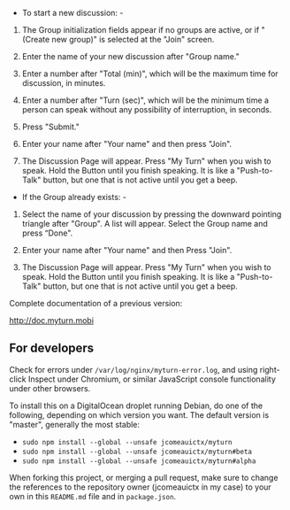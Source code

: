 - To start a new discussion: -

1. The Group initialization fields appear if no groups are active, or if "(Create new group)" is selected at the "Join" screen.

2. Enter the name of your new discussion after "Group name."

3. Enter a number after "Total (min)", which will be the maximum time for discussion, in minutes. 

4. Enter a number after "Turn (sec)", which will be the minimum time a person can speak without any possibility of interruption, in seconds.

5. Press "Submit."

6. Enter your name after "Your name" and then press "Join". 

7. The Discussion Page will appear. Press "My Turn" when you wish to speak. Hold the Button until you finish speaking. It is like a "Push-to-Talk" button, but one that is not active until you get a beep.


- If the Group already exists: -

1. Select the name of your discussion by pressing the downward pointing triangle after "Group". A list will appear. Select the Group name and press “Done".

2. Enter your name after "Your name" and then Press "Join". 

3. The Discussion Page will appear. Press "My Turn" when you wish to speak. Hold the Button until you finish speaking. It is like a "Push-to-Talk" button, but one that is not active until you get a beep.

Complete documentation of a previous version: 

http://doc.myturn.mobi

## For developers

Check for errors under `/var/log/nginx/myturn-error.log`, and using right-click Inspect under Chromium, or similar JavaScript console functionality under other browsers.

To install this on a DigitalOcean droplet running Debian, do one of the 
following, depending on which version you want. The default version is "master",
generally the most stable:

- `sudo npm install --global --unsafe jcomeauictx/myturn`
- `sudo npm install --global --unsafe jcomeauictx/myturn#beta`
- `sudo npm install --global --unsafe jcomeauictx/myturn#alpha`

When forking this project, or merging a pull request, make sure to change the
references to the repository owner (jcomeauictx in my case) to your own in this
`README.md` file and in `package.json`.
